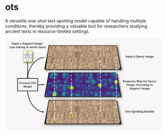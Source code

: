 # ots

A versatile one-shot text spotting model capable of handling multiple conditions, thereby providing a valuable tool for researchers studying ancient texts in resource-limited settings.

<img src="https://github.com/infinite-hwb/ots/blob/master/ST/Images/readme/readme.png" width="633" >
